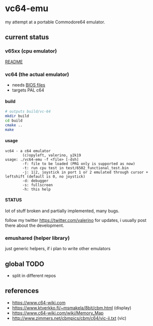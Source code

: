 # vc64-emu
my attempt at a portable Commodore64 emulator.

## current status
### v65xx (cpu emulator)
[README](./v65xx/README.md)

### vc64 (the actual emulator)
* needs [BIOS files](./bios/README_bios.md)
* targets PAL c64

#### build
~~~bash
# outputs build/vc-64
mkdir build
cd build
cmake ..
make
~~~

#### usage
~~~
vc64 - a c64 emulator
        (c)opyleft, valerino, y2k19
usage: ./vc64-emu -f <file> [-dsh]
        -f: file to be loaded (PRG only is supported as now)
        -t: run cpu test in test/6502_functional_test.bin
        -j: 1|2, joystick in port 1 or 2 emulated through cursor + leftshift (default is 0, no joystick)
        -d: debugger
        -s: fullscreen
        -h: this help
~~~

#### STATUS
lot of stuff broken and partially implemented, many bugs.

follow my twitter https://twitter.com/valerino for updates, i usually post there about the development.

### emushared (helper library)
just generic helpers, if i plan to write other emulators

## global TODO
* split in different repos

## references
* https://www.c64-wiki.com
* https://www.ktverkko.fi/~msmakela/8bit/cbm.html (display)
* https://www.c64-wiki.com/wiki/Memory_Map
* http://www.zimmers.net/cbmpics/cbm/c64/vic-ii.txt (vic)
